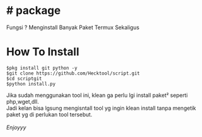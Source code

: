 # # package
Fungsi ? Menginstall Banyak Paket Termux Sekaligus
# How To Install
```
$pkg install git python -y
$git clone https://github.com/Hecktool/script.git
$cd scriptgit
$python install.py
```
Jika sudah menggunakan tool ini, klean ga perlu lgi install paket² seperti php,wget,dll.<br>
Jadi kelan bisa lgsung mengisntall tool yg ingin klean install tanpa mengetik paket yg di perlukan tool tersebut.<br>
<br>
*Enjoyyy*


